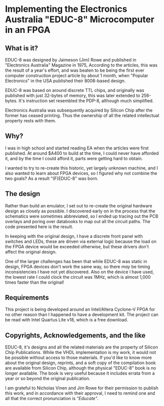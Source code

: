 # Implementing the Electronics Australia "EDUC-8" Microcomputer in an FPGA

## What is it?

EDUC-8 was designed by Jaimeson (Jim) Rowe and published in "Electronics Australia" Magazine in 1975,  According to the articles, this was the result of a year's effort, and was beaten to be being the first ever computer construction project article by about 1 month, when "Popular Electronics" in the USA published their 8008-based design.

EDUC-8 was based on around discrete TTL chips, and originally was published with just 32-bytes of memory, this was later extended to 256-bytes.  It's instruction set resembled the PDP-8, although much simplified.

Electronics Australia was subsequently acquired by Silicon Chip after the former has ceased printing.  Thus the ownership of all the related intellectual property rests with them.

## Why?

I was in high school and started reading EA when the articles were first published.  At around $A400 to build at the time, I could never have afforded it, and by the time I could afford it, parts were getting hard to obtain.

I wanted to try to re-create this historic, yet largely unknown machine, and I also wanted to learn about FPGA devices, so I figured why not combine the two goals?  As a result "(F)EDUC-8" was born.

## The design

Rather than build an emulator, I set out to re-create the original hardware design as closely as possible.  I discovered early on in the process that the schematics were sometimes abbreviated, so I ended up tracing out the PCB overlays and poring over databooks to map out all the circuit paths.  The code presented here is the result.

In keeping with the original design, I have a discrete front panel with switches and LEDs, these are driven via external logic because the load on the FPGA device would be exceeded otherwise, but these drivers don't affect the original design.

One of the larger challenges has been that while EDUC-8 was static in design, FPGA devices don't work the same way, so there _may_ be timing inconsistencies I have not yet discovered.  Also on the device I have used, the lowest rate I could clock the circuit was 1MHz, which is almost 1,000 times faster than the original!

## Requirements

This project is being developed around an Intel/Altera Cyclone-V FPGA for no other reason than I happened to have a development kit.  The project can be read with Intel Quartus Lite v18, which is a free download.

## Copyrights, Acknowledgements, and the like

EDUC-8, it's designs and all the related materials are the property of Silicon Chip Publications.  While the VHDL implementation is my work, it would not be possible without access to those materials.  If you'd like to know more about the original design, reprints, and a soft copy of the compilation book are available from Silicon Chip, although the physical "EDUC-8" book is no longer available.  The book is very useful because it includes errata from a year or so beyond the original publication.

I am grateful to Nicholas Vinen and Jim Rowe for their permission to publish this work, and in accordance with their approval, I need to remind one and all that the correct pronunciation is _"Educate"_.


